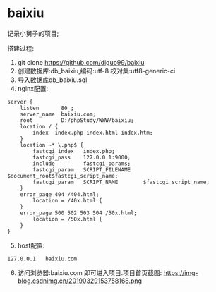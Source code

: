 # baixiu
记录小舅子的项目;

搭建过程:
1. git clone https://github.com/diguo99/baixiu
2. 创建数据库:db_baixiu,编码:utf-8 校对集:utf8-generic-ci
3. 导入数据库db_baixiu.sql
4. nginx配置:
```
server {
    listen       80 ;   
    server_name  baixiu.com; 
    root         D:/phpStudy/WWW/baixiu;  
    location / {
        index  index.php index.html index.htm;  
    }
    location ~* \.php$ {   
        fastcgi_index   index.php;
        fastcgi_pass    127.0.0.1:9000;
        include         fastcgi_params;
        fastcgi_param   SCRIPT_FILENAME    $document_root$fastcgi_script_name;
        fastcgi_param   SCRIPT_NAME        $fastcgi_script_name;
    }
    error_page 404 /404.html;   
        location = /40x.html {
    }
    error_page 500 502 503 504 /50x.html;
        location = /50x.html {
    }
}
```

5. host配置:
```
127.0.0.1	baixiu.com
```

6. 访问浏览器:baixiu.com 即可进入项目.项目首页截图:
https://img-blog.csdnimg.cn/20190329153758168.png
